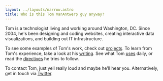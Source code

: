 ```yaml
---
layout: ../layouts/narrow.astro
title: Who is this Tom VanAntwerp guy anyway?
---
```


Tom is a technologist living and working around Washington, DC. Since 2004, he's been designing and coding websites, creating interactive data visualizations, and building out IT infrastructure.

To see some examples of Tom's work, check out [projects](/projects). To learn from Tom's experience, take a look at his [writing](/writing). See what Tom [uses](/uses) daily, or read the [directives](/directives) he tries to follow.

To contact Tom, just yell really loud and maybe he'll hear you. Alternatively, get in touch via <a href="https://twitter.com/tvanantwerp" target="_blank" rel="noopener noreferrer">Twitter</a>.
